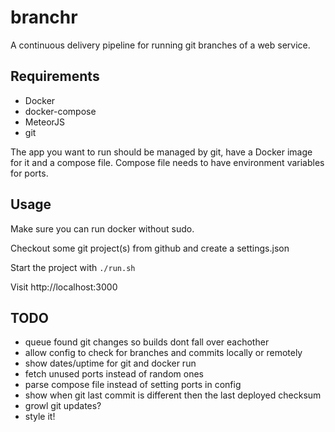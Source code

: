 # branchr

A continuous delivery pipeline for running git branches of a web service.

## Requirements
* Docker
* docker-compose
* MeteorJS
* git

The app you want to run should be managed by git, have a Docker image for it and a compose file. Compose file needs to have environment variables for ports.

## Usage

Make sure you can run docker without sudo.

Checkout some git project(s) from github and create a settings.json

Start the project with
`./run.sh`

Visit http://localhost:3000

## TODO

* queue found git changes so builds dont fall over eachother
* allow config to check for branches and commits locally or remotely
* show dates/uptime for git and docker run
* fetch unused ports instead of random ones
* parse compose file instead of setting ports in config
* show when git last commit is different then the last deployed checksum
* growl git updates?
* style it!
